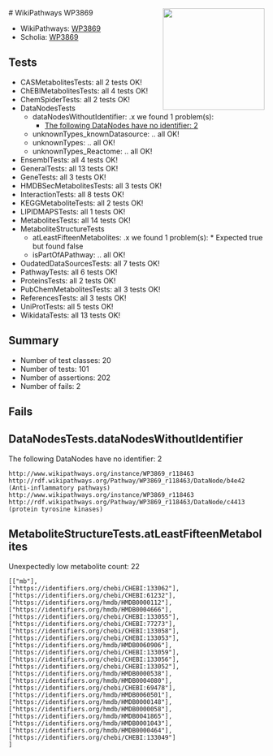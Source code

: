 <img style="float: right; width: 200px" src="https://upload.wikimedia.org/wikipedia/commons/thumb/8/83/Wplogo_with_text_500.png/640px-Wplogo_with_text_500.png" />
# WikiPathways WP3869

* WikiPathways: [WP3869](https://new.wikipathways.org/pathways/WP3869)
* Scholia: [WP3869](https://scholia.toolforge.org/wikipathways/WP3869)
## Tests
* CASMetabolitesTests: all 2 tests OK!
* ChEBIMetabolitesTests: all 4 tests OK!
* ChemSpiderTests: all 2 tests OK!
* DataNodesTests
    * dataNodesWithoutIdentifier: .x we found 1 problem(s):
        * [The following DataNodes have no identifier: 2](#d2d32fa1)
    * unknownTypes_knownDatasource: .. all OK!
    * unknownTypes: .. all OK!
    * unknownTypes_Reactome: .. all OK!
* EnsemblTests: all 4 tests OK!
* GeneralTests: all 13 tests OK!
* GeneTests: all 3 tests OK!
* HMDBSecMetabolitesTests: all 3 tests OK!
* InteractionTests: all 8 tests OK!
* KEGGMetaboliteTests: all 2 tests OK!
* LIPIDMAPSTests: all 1 tests OK!
* MetabolitesTests: all 14 tests OK!
* MetaboliteStructureTests
    * atLeastFifteenMetabolites: .x we found 1 problem(s):
            * Expected true but found false
    * isPartOfAPathway: .. all OK!
* OudatedDataSourcesTests: all 7 tests OK!
* PathwayTests: all 6 tests OK!
* ProteinsTests: all 2 tests OK!
* PubChemMetabolitesTests: all 3 tests OK!
* ReferencesTests: all 3 tests OK!
* UniProtTests: all 5 tests OK!
* WikidataTests: all 13 tests OK!


## Summary

* Number of test classes: 20
* Number of tests: 101
* Number of assertions: 202
* Number of fails: 2

## Fails

<a name="d2d32fa1" />

## DataNodesTests.dataNodesWithoutIdentifier

The following DataNodes have no identifier: 2
```
http://www.wikipathways.org/instance/WP3869_r118463 http://rdf.wikipathways.org/Pathway/WP3869_r118463/DataNode/b4e42 (Anti-inflammatory pathways)
http://www.wikipathways.org/instance/WP3869_r118463 http://rdf.wikipathways.org/Pathway/WP3869_r118463/DataNode/c4413 (protein tyrosine kinases)
```

<a name="3b0f9765" />

## MetaboliteStructureTests.atLeastFifteenMetabolites

Unexpectedly low metabolite count: 22

```
[["mb"],
["https://identifiers.org/chebi/CHEBI:133062"],
["https://identifiers.org/chebi/CHEBI:61232"],
["https://identifiers.org/hmdb/HMDB0000112"],
["https://identifiers.org/hmdb/HMDB0004666"],
["https://identifiers.org/chebi/CHEBI:133055"],
["https://identifiers.org/chebi/CHEBI:77273"],
["https://identifiers.org/chebi/CHEBI:133058"],
["https://identifiers.org/chebi/CHEBI:133053"],
["https://identifiers.org/hmdb/HMDB0060906"],
["https://identifiers.org/chebi/CHEBI:133059"],
["https://identifiers.org/chebi/CHEBI:133056"],
["https://identifiers.org/chebi/CHEBI:133052"],
["https://identifiers.org/hmdb/HMDB0000538"],
["https://identifiers.org/hmdb/HMDB0004080"],
["https://identifiers.org/chebi/CHEBI:69478"],
["https://identifiers.org/hmdb/HMDB0060501"],
["https://identifiers.org/hmdb/HMDB0000148"],
["https://identifiers.org/hmdb/HMDB0000058"],
["https://identifiers.org/hmdb/HMDB0041865"],
["https://identifiers.org/hmdb/HMDB0001043"],
["https://identifiers.org/hmdb/HMDB0000464"],
["https://identifiers.org/chebi/CHEBI:133049"]
]
```

